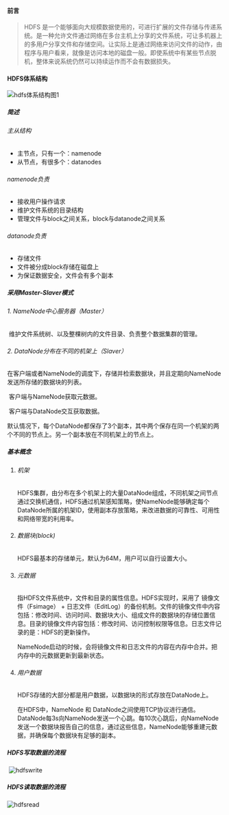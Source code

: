#### **前言**

> HDFS 是一个能够面向大规模数据使用的，可进行扩展的文件存储与传递系统。是一种允许文件通过网络在多台主机上分享的文件系统，可让多机器上的多用户分享文件和存储空间。让实际上是通过网络来访问文件的动作，由程序与用户看来，就像是访问本地的磁盘一般。即使系统中有某些节点脱机，整体来说系统仍然可以持续运作而不会有数据损失。

#### **HDFS体系结构**

![hdfs体系结构图1](C:\Users\Administrator\Desktop\工作-大数据\课件\U2-Hadoop\img\hdfs体系结构图1.jpg)

##### 简述

###### 主从结构

- 主节点，只有一个：namenode
- 从节点，有很多个：datanodes

###### namenode负责

- 接收用户操作请求
- 维护文件系统的目录结构
- 管理文件与block之间关系，block与datanode之间关系

###### datanode负责

- 存储文件
- 文件被分成block存储在磁盘上
- 为保证数据安全，文件会有多个副本

##### 采用Master-Slaver模式

###### 1. NameNode中心服务器（Master）

​	维护文件系统树、以及整棵树内的文件目录、负责整个数据集群的管理。

###### 2. DataNode分布在不同的机架上（Slaver）

​	在客户端或者NameNode的调度下，存储并检索数据块，并且定期向NameNode发送所存储的数据块的列表。

​	客户端与NameNode获取元数据。

​	客户端与DataNode交互获取数据。

​	默认情况下，每个DataNode都保存了3个副本，其中两个保存在同一个机架的两个不同的节点上。另一个副本放在不同机架上的节点上。

##### 基本概念

1. ###### 机架

   HDFS集群，由分布在多个机架上的大量DataNode组成，不同机架之间节点通过交换机通信，HDFS通过机架感知策略，使NameNode能够确定每个DataNode所属的机架ID，使用副本存放策略，来改进数据的可靠性、可用性和网络带宽的利用率。

2. ###### 数据块(block)

   HDFS最基本的存储单元，默认为64M，用户可以自行设置大小。

3. ###### 元数据

   指HDFS文件系统中，文件和目录的属性信息。HDFS实现时，采用了 镜像文件（Fsimage） + 日志文件（EditLog）的备份机制。文件的镜像文件中内容包括：修改时间、访问时间、数据块大小、组成文件的数据块的存储位置信息。目录的镜像文件内容包括：修改时间、访问控制权限等信息。日志文件记录的是：HDFS的更新操作。

   NameNode启动的时候，会将镜像文件和日志文件的内容在内存中合并。把内存中的元数据更新到最新状态。

4. ###### 用户数据

   HDFS存储的大部分都是用户数据，以数据块的形式存放在DataNode上。

   在HDFS中，NameNode 和 DataNode之间使用TCP协议进行通信。DataNode每3s向NameNode发送一个心跳。每10次心跳后，向NameNode发送一个数据块报告自己的信息，通过这些信息，NameNode能够重建元数据，并确保每个数据块有足够的副本。

##### HDFS写取数据的流程

​	![hdfswrite](C:\Users\Administrator\Desktop\工作-大数据\课件\U2-Hadoop\img\hdfswrite.jpg)

##### HDFS读取数据的流程

![hdfsread](C:\Users\Administrator\Desktop\工作-大数据\课件\U2-Hadoop\img\hdfsread.jpg)